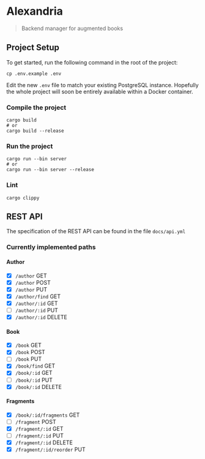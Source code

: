 # Alexandria

> Backend manager for augmented books

## Project Setup

To get started, run the following command in the root of the project:

```shell
cp .env.example .env
```

Edit the new `.env` file to match your existing PostgreSQL instance.
Hopefully the whole project will soon be entirely available within a
Docker container.

### Compile the project
```shell
cargo build
# or
cargo build --release
```

### Run the project
```shell
cargo run --bin server
# or
cargo run --bin server --release
```

### Lint
```shell
cargo clippy
```

## REST API
The specification of the REST API can be found in the file `docs/api.yml`

### Currently implemented paths

#### Author
- [X] `/author` GET
- [X] `/author` POST
- [X] `/author` PUT
- [X] `/author/find` GET
- [X] `/author/:id` GET
- [ ] `/author/:id` PUT
- [X] `/author/:id` DELETE

#### Book
- [X] `/book` GET
- [X] `/book` POST
- [ ] `/book` PUT
- [X] `/book/find` GET
- [X] `/book/:id` GET
- [ ] `/book/:id` PUT
- [X] `/book/:id` DELETE

#### Fragments
- [X] `/book/:id/fragments` GET
- [ ] `/fragment` POST
- [X] `/fragment/:id` GET
- [ ] `/fragment/:id` PUT
- [X] `/fragment/:id` DELETE
- [X] `/fragment/:id/reorder` PUT
